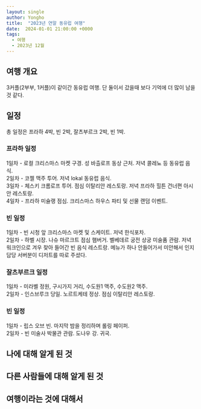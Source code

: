 ```yaml
---
layout: single
author: Yongho
title:  "2023년 연말 동유럽 여행"
date:  2024-01-01 21:00:00 +0000
tags:
  - 여행
  - 2023년 12월
---
```


## 여행 개요
3커플(2부부, 1커플)이 같이간 동유럽 여행. 단 둘이서 갔을때 보다 기억에 더 많이 남을 것 같다.

## 일정
총 일정은 프라하 4박, 빈 2박, 잘츠부르크 2박, 빈 1박.

### 프라하 일정 
1일차 - 로컬 크리스마스 마켓 구경. 성 바츨로프 동상 근처. 저녁 콜레뇨 등 동유럽 음식.   
2일차 - 코젤 맥주 투어. 저녁 lokal 동유럽 음식.    
3일차 - 체스키 크롬로프 투어. 점심 이탈리안 레스토랑. 저녁 프라하 힐튼 건너편 아시안 레스토랑.  
4일차 - 프라하 미슐랭 점심. 크리스마스 하우스 파티 및 선물 랜덤 이벤트.  

### 빈 일정  
1일차 - 빈 시청 앞 크리스마스 마켓 및 스케이트. 저녁 한식포차.  
2일차 - 하벨 시장. 나슈 마르크트 점심 햄버거. 벨베데르 궁전 상궁 미술품 관람. 저녁 워크인으로 겨우 찾아 들어간 빈 음식 레스트랑. 메뉴가 하나 안들어가서 미안해서 인지 담당 서버분이 디저트를 따로 주셨다.  

### 잘츠부르크 일정
1일차 - 미라벨 정원, 구시가지 거리, 수도원1 맥주, 수도원2 맥주.  
2일차 - 인스브루크 당일. 노르트케테 정상. 점심 이탈리안 레스토랑.   

### 빈 일정
1일차 - 립스 오브 빈. 마지막 밤을 정리하며 롤링 페이퍼.   
2일차 - 빈 미술사 박물관 관람. 도나우 강. 귀국.    

## 나에 대해 알게 된 것

## 다른 사람들에 대해 알게 된 것 

## 여행이라는 것에 대해서